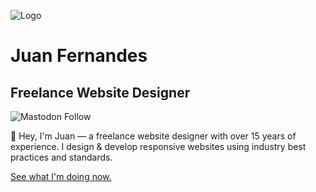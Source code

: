 ![Logo](https://www.juanfernandes.uk/apple-touch-icon.png)

# Juan Fernandes
## Freelance Website Designer

![Mastodon Follow](https://img.shields.io/mastodon/follow/109400914427263061?domain=https%3A%2F%2Findieweb.social&style=flat-square&logo=Mastodon&logoColor=FFFFFF&label=FOLLOW%20%40juanfernandes&labelColor=rgb(99%2C%20100%2C%20255)&color=CCCCCC)

👋 Hey, I'm Juan — a freelance website designer with over 15 years of experience. I design & develop responsive websites using industry best practices and standards.

[See what I'm doing now.](https://www.juanfernandes.uk/now)
